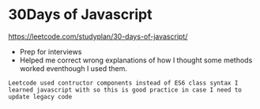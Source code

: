 # 30Days of Javascript

https://leetcode.com/studyplan/30-days-of-javascript/

- Prep for interviews
- Helped me correct wrong explanations of how I thought some methods worked eventhough I used them.
```
Leetcode used contructor components instead of ES6 class syntax I learned javascript with so this is good practice in case I need to update legacy code
```
